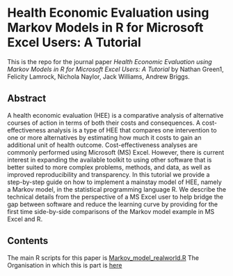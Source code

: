 # Health Economic Evaluation using Markov Models in R for Microsoft Excel Users: A Tutorial

This is the repo for the journal paper _Health Economic Evaluation using Markov Models in R for Microsoft Excel Users: A Tutorial_ by 
Nathan Green1, Felicity Lamrock, Nichola Naylor, Jack Williams, Andrew Briggs.

## Abstract
A health economic evaluation (HEE) is a comparative analysis of alternative courses of action in terms of both their costs and consequences. A cost-effectiveness analysis is a type of HEE that compares one intervention to one or more alternatives by estimating how much it costs to gain an additional unit of health outcome. Cost-effectiveness analyses are commonly performed using Microsoft (MS) Excel. However, there is current interest in expanding the available toolkit to using other software that is better suited to more complex problems, methods, and data, as well as improved reproducibility and transparency. In this tutorial we provide a step-by-step guide on how to implement a mainstay model of HEE, namely a Markov model, in the statistical programming language R. We describe the technical details from the perspective of a MS Excel user to help bridge the gap between software and reduce the learning curve by providing for the first time side-by-side comparisons of the Markov model example in MS Excel and R.

## Contents

The main R scripts for this paper is [Markov_model_realworld.R](https://github.com/Excel-R-tutorials/Markov_Intro/blob/main/Markov_model_realworld.R)
The Organisation in which this is part is [here](https://github.com/Excel-R-tutorials)

